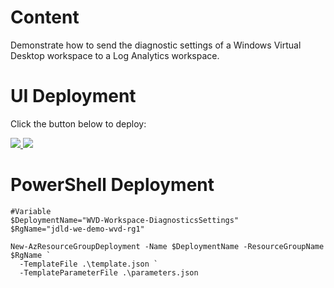 # Content
Demonstrate how to send the diagnostic settings of a Windows Virtual Desktop workspace to a Log Analytics workspace.

# UI Deployment
Click the button below to deploy:

<a href="https://portal.azure.com/#create/Microsoft.Template/uri/https%3A%2F%2Fraw.githubusercontent.com%2FJamesDLD%2FAzureRm-Template%2Fmaster%2FDeploy-WvdWorkspaceDiagnostics%2Fazuredeploy.json" target="_blank">
    <img src="http://azuredeploy.net/deploybutton.png"/>
</a>
<a href="http://armviz.io/#/?load=https%3A%2F%2Fraw.githubusercontent.com%2FJamesDLD%2FAzureRm-Template%2Fmaster%2FDeploy-WvdWorkspaceDiagnostics%2Fazuredeploy.json" target="_blank">
    <img src="http://armviz.io/visualizebutton.png"/>
</a>

# PowerShell Deployment
```
#Variable
$DeploymentName="WVD-Workspace-DiagnosticsSettings"
$RgName="jdld-we-demo-wvd-rg1"

New-AzResourceGroupDeployment -Name $DeploymentName -ResourceGroupName $RgName `
  -TemplateFile .\template.json `
  -TemplateParameterFile .\parameters.json

```